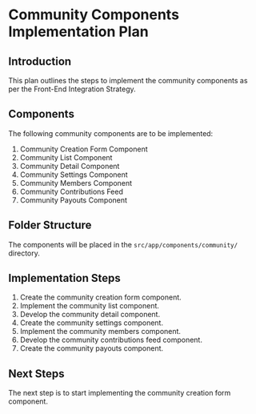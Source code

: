 # Community Components Implementation Plan

## Introduction
This plan outlines the steps to implement the community components as per the Front-End Integration Strategy.

## Components
The following community components are to be implemented:
1. Community Creation Form Component
2. Community List Component
3. Community Detail Component
4. Community Settings Component
5. Community Members Component
6. Community Contributions Feed
7. Community Payouts Component

## Folder Structure
The components will be placed in the `src/app/components/community/` directory.

## Implementation Steps
1. Create the community creation form component.
2. Implement the community list component.
3. Develop the community detail component.
4. Create the community settings component.
5. Implement the community members component.
6. Develop the community contributions feed component.
7. Create the community payouts component.

## Next Steps
The next step is to start implementing the community creation form component.